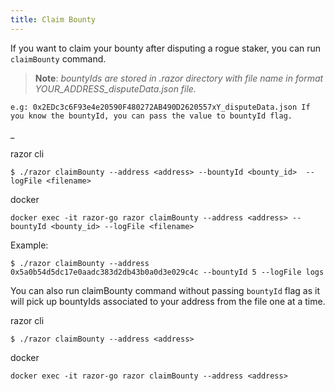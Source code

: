 ```yaml
---
title: Claim Bounty
---
```


If you want to claim your bounty after disputing a rogue staker, you can run `claimBounty` command.

>**Note**: _bountyIds are stored in .razor directory with file name in format YOUR_ADDRESS_disputeData.json file._
```
e.g: 0x2EDc3c6F93e4e20590F480272AB490D2620557xY_disputeData.json If you know the bountyId, you can pass the value to bountyId flag.
```

_

razor cli

```
$ ./razor claimBounty --address <address> --bountyId <bounty_id>  --logFile <filename>
```

docker

```
docker exec -it razor-go razor claimBounty --address <address> --bountyId <bounty_id> --logFile <filename>
```

Example:

```
$ ./razor claimBounty --address 0x5a0b54d5dc17e0aadc383d2db43b0a0d3e029c4c --bountyId 5 --logFile logs
```

You can also run claimBounty command without passing `bountyId` flag as it will pick up bountyIds associated to your address from the file one at a time.

razor cli

```
$ ./razor claimBounty --address <address> 
```

docker

```
docker exec -it razor-go razor claimBounty --address <address> 
```

